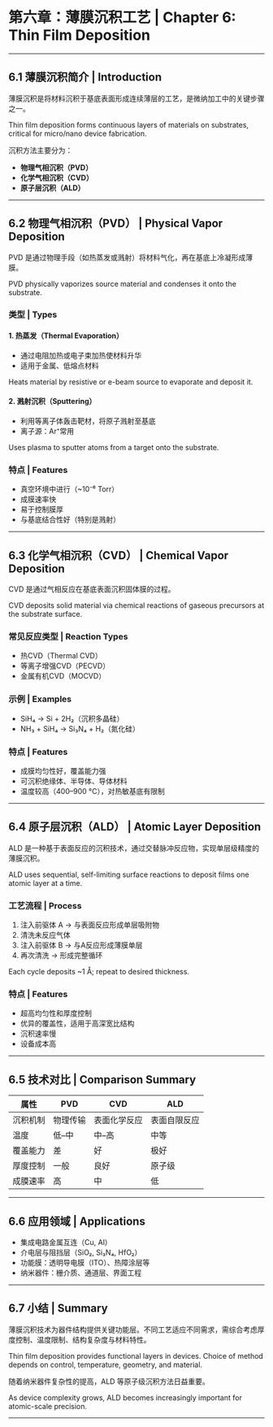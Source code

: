 # 第六章：薄膜沉积工艺 | Chapter 6: Thin Film Deposition

---

## 6.1 薄膜沉积简介 | Introduction

薄膜沉积是将材料沉积于基底表面形成连续薄层的工艺，是微纳加工中的关键步骤之一。

Thin film deposition forms continuous layers of materials on substrates, critical for micro/nano device fabrication.

沉积方法主要分为：

* **物理气相沉积（PVD）**
* **化学气相沉积（CVD）**
* **原子层沉积（ALD）**

---

## 6.2 物理气相沉积（PVD） | Physical Vapor Deposition

PVD 是通过物理手段（如热蒸发或溅射）将材料气化，再在基底上冷凝形成薄膜。

PVD physically vaporizes source material and condenses it onto the substrate.

### 类型 | Types

#### 1. 热蒸发（Thermal Evaporation）

* 通过电阻加热或电子束加热使材料升华
* 适用于金属、低熔点材料

Heats material by resistive or e-beam source to evaporate and deposit it.

#### 2. 溅射沉积（Sputtering）

* 利用等离子体轰击靶材，将原子溅射至基底
* 离子源：Ar⁺常用

Uses plasma to sputter atoms from a target onto the substrate.

### 特点 | Features

* 真空环境中进行（\~10⁻⁶ Torr）
* 成膜速率快
* 易于控制膜厚
* 与基底结合性好（特别是溅射）

---

## 6.3 化学气相沉积（CVD） | Chemical Vapor Deposition

CVD 是通过气相反应在基底表面沉积固体膜的过程。

CVD deposits solid material via chemical reactions of gaseous precursors at the substrate surface.

### 常见反应类型 | Reaction Types

* 热CVD（Thermal CVD）
* 等离子增强CVD（PECVD）
* 金属有机CVD（MOCVD）

### 示例 | Examples

* SiH₄ → Si + 2H₂（沉积多晶硅）
* NH₃ + SiH₄ → Si₃N₄ + H₂（氮化硅）

### 特点 | Features

* 成膜均匀性好，覆盖能力强
* 可沉积绝缘体、半导体、导体材料
* 温度较高（400–900 °C），对热敏基底有限制

---

## 6.4 原子层沉积（ALD） | Atomic Layer Deposition

ALD 是一种基于表面反应的沉积技术，通过交替脉冲反应物，实现单层级精度的薄膜沉积。

ALD uses sequential, self-limiting surface reactions to deposit films one atomic layer at a time.

### 工艺流程 | Process

1. 注入前驱体 A → 与表面反应形成单层吸附物
2. 清洗未反应气体
3. 注入前驱体 B → 与A反应形成薄膜单层
4. 再次清洗 → 形成完整循环

Each cycle deposits \~1 Å; repeat to desired thickness.

### 特点 | Features

* 超高均匀性和厚度控制
* 优异的覆盖性，适用于高深宽比结构
* 沉积速率慢
* 设备成本高

---

## 6.5 技术对比 | Comparison Summary

| 属性   | PVD  | CVD    | ALD    |
| ---- | ---- | ------ | ------ |
| 沉积机制 | 物理传输 | 表面化学反应 | 表面自限反应 |
| 温度   | 低–中  | 中–高    | 中等     |
| 覆盖能力 | 差    | 好      | 极好     |
| 厚度控制 | 一般   | 良好     | 原子级    |
| 成膜速率 | 高    | 中      | 低      |

---

## 6.6 应用领域 | Applications

* 集成电路金属互连（Cu, Al）
* 介电层与阻挡层（SiO₂, Si₃N₄, HfO₂）
* 功能膜：透明导电膜（ITO）、热障涂层等
* 纳米器件：栅介质、通道层、界面工程

---

## 6.7 小结 | Summary

薄膜沉积技术为器件结构提供关键功能层。不同工艺适应不同需求，需综合考虑厚度控制、温度限制、结构复杂度与材料特性。

Thin film deposition provides functional layers in devices. Choice of method depends on control, temperature, geometry, and material.

随着纳米器件复杂性的提高，ALD 等原子级沉积方法日益重要。

As device complexity grows, ALD becomes increasingly important for atomic-scale precision.

---


